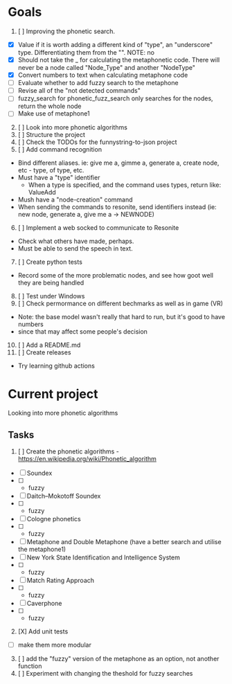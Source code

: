 # Goals
1. [ ] Improving the phonetic search.
  - [X] Value if it is worth adding a different kind of "type", an "underscore" type. Differentiating them from the "<type>".
  NOTE: no
  - [X] Should not take the _ for calculating the metaphonetic code. There will never be a node called "Node_Type" and another "NodeType"
  - [X] Convert numbers to text when calculating metaphone code
  - [ ] Evaluate whether to add fuzzy search to the metaphone
  - [ ] Revise all of the "not detected commands"
  - [ ] fuzzy_search for phonetic_fuzz_search only searches for the nodes, return the whole node
  - [ ] Make use of metaphone1
2. [ ] Look into more phonetic algorithms
3. [ ] Structure the project
4. [ ] Check the TODOs for the funnystring-to-json project
5. [ ] Add command recognition
  - Bind different aliases. ie: give me a, gimme a, generate a, create node, etc - type, of type, etc.
  - Must have a "type" identifier
    - When a type is specified, and the command uses types, return like: ValueAdd<float>
  - Mush have a "node-creation" command
  - When sending the commands to resonite, send identifiers instead (ie: new node, generate a, give me a -> NEWNODE)
6. [ ] Implement a web socked to communicate to Resonite
  - Check what others have made, perhaps.
  - Must be able to send the speech in text.
7. [ ] Create python tests
  - Record some of the more problematic nodes, and see how goot well they are being handled
8. [ ] Test under Windows
9. [ ] Check permormance on different bechmarks as well as in game (VR)
  - Note: the base model wasn't really that hard to run, but it's good to have numbers
  - since that may affect some people's decision
10. [ ] Add a README.md
11. [ ] Create releases
  - Try learning github actions


# Current project
Looking into more phonetic algorithms

## Tasks
1. [ ] Create the phonetic algorithms - https://en.wikipedia.org/wiki/Phonetic_algorithm
  - [ ] Soundex
  - [ ] + fuzzy
  - [ ] Daitch–Mokotoff Soundex
  - [ ] + fuzzy
  - [ ] Cologne phonetics
  - [ ] + fuzzy
  - [ ] Metaphone and Double Metaphone (have a better search and utilise the metaphone1)
  - [ ] New York State Identification and Intelligence System
  - [ ] + fuzzy
  - [ ] Match Rating Approach 
  - [ ] + fuzzy
  - [ ] Caverphone
  - [ ] + fuzzy
2. [X] Add unit tests
  - [ ] make them more modular
3. [ ] add the "fuzzy" version of the metaphone as an option, not another function
4. [ ] Experiment with changing the theshold for fuzzy searches